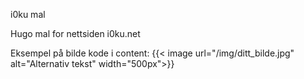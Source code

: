 i0ku mal

Hugo mal for nettsiden i0ku.net

Eksempel på bilde kode i content:
{{< image url="/img/ditt_bilde.jpg" alt="Alternativ tekst" width="500px">}}
